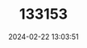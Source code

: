 ---
title: "133153"
category: "Agaricia fragilis"
draft: false
date: 2024-02-22 13:03:51
languages:
  French: ["Agarice Fragile"]
  Spanish; Castilian: ["Coral Fragil"]
  English: ["Fragile Saucer Coral"]
---